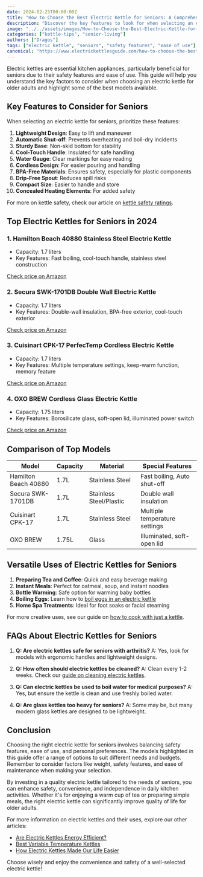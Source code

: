 ```yaml
---
date: 2024-02-25T00:00:00Z
title: "How to Choose the Best Electric Kettle for Seniors: A Comprehensive Guide"
description: "Discover the key features to look for when selecting an electric kettle for seniors. Learn about top models, safety considerations, and versatile uses of electric kettles to enhance daily life for older adults."
image: "../../assets/images/How-to-Choose-the-Best-Electric-Kettle-for-Seniors.jpg"
categories: ["kettle-tips", "senior-living"]
authors: ["Dragos"]
tags: ["electric kettle", "seniors", "safety features", "ease of use"]
canonical: "https://www.electrickettlesguide.com/how-to-choose-the-best-electric-kettle-for-seniors/"
---
```


Electric kettles are essential kitchen appliances, particularly beneficial for seniors due to their safety features and ease of use. This guide will help you understand the key factors to consider when choosing an electric kettle for older adults and highlight some of the best models available.

## Key Features to Consider for Seniors

When selecting an electric kettle for seniors, prioritize these features:

1. **Lightweight Design**: Easy to lift and maneuver
2. **Automatic Shut-off**: Prevents overheating and boil-dry incidents
3. **Sturdy Base**: Non-skid bottom for stability
4. **Cool-Touch Handle**: Insulated for safe handling
5. **Water Gauge**: Clear markings for easy reading
6. **Cordless Design**: For easier pouring and handling
7. **BPA-Free Materials**: Ensures safety, especially for plastic components
8. **Drip-Free Spout**: Reduces spill risks
9. **Compact Size**: Easier to handle and store
10. **Concealed Heating Elements**: For added safety

For more on kettle safety, check our article on [kettle safety ratings](https://www.electrickettlesguide.com/kettle-safety-ratings/).

## Top Electric Kettles for Seniors in 2024

### 1. Hamilton Beach 40880 Stainless Steel Electric Kettle


- Capacity: 1.7 liters
- Key Features: Fast boiling, cool-touch handle, stainless steel construction

[Check price on Amazon](#)

### 2. Secura SWK-1701DB Double Wall Electric Kettle


- Capacity: 1.7 liters
- Key Features: Double-wall insulation, BPA-free exterior, cool-touch exterior

[Check price on Amazon](#)

### 3. Cuisinart CPK-17 PerfecTemp Cordless Electric Kettle


- Capacity: 1.7 liters
- Key Features: Multiple temperature settings, keep-warm function, memory feature

[Check price on Amazon](#)

### 4. OXO BREW Cordless Glass Electric Kettle


- Capacity: 1.75 liters
- Key Features: Borosilicate glass, soft-open lid, illuminated power switch

[Check price on Amazon](#)

## Comparison of Top Models

| Model | Capacity | Material | Special Features |
|-------|----------|----------|-------------------|
| Hamilton Beach 40880 | 1.7L | Stainless Steel | Fast boiling, Auto shut-off |
| Secura SWK-1701DB | 1.7L | Stainless Steel/Plastic | Double wall insulation |
| Cuisinart CPK-17 | 1.7L | Stainless Steel | Multiple temperature settings |
| OXO BREW | 1.75L | Glass | Illuminated, soft-open lid |

## Versatile Uses of Electric Kettles for Seniors

1. **Preparing Tea and Coffee**: Quick and easy beverage making
2. **Instant Meals**: Perfect for oatmeal, soup, and instant noodles
3. **Bottle Warming**: Safe option for warming baby bottles
4. **Boiling Eggs**: Learn how to [boil eggs in an electric kettle](https://www.electrickettlesguide.com/how-to-boil-eggs-into-an-electric-kettle/)
5. **Home Spa Treatments**: Ideal for foot soaks or facial steaming

For more creative uses, see our guide on [how to cook with just a kettle](https://www.electrickettlesguide.com/how-to-cook-with-just-a-kettle/).

## FAQs About Electric Kettles for Seniors

1. **Q: Are electric kettles safe for seniors with arthritis?**
   A: Yes, look for models with ergonomic handles and lightweight designs.

2. **Q: How often should electric kettles be cleaned?**
   A: Clean every 1-2 weeks. Check our [guide on cleaning electric kettles](https://www.electrickettlesguide.com/how-to-clean-an-electric-kettle/).

3. **Q: Can electric kettles be used to boil water for medical purposes?**
   A: Yes, but ensure the kettle is clean and use freshly boiled water.

4. **Q: Are glass kettles too heavy for seniors?**
   A: Some may be, but many modern glass kettles are designed to be lightweight.

## Conclusion

Choosing the right electric kettle for seniors involves balancing safety features, ease of use, and personal preferences. The models highlighted in this guide offer a range of options to suit different needs and budgets. Remember to consider factors like weight, safety features, and ease of maintenance when making your selection.

By investing in a quality electric kettle tailored to the needs of seniors, you can enhance safety, convenience, and independence in daily kitchen activities. Whether it's for enjoying a warm cup of tea or preparing simple meals, the right electric kettle can significantly improve quality of life for older adults.

For more information on electric kettles and their uses, explore our other articles:
- [Are Electric Kettles Energy Efficient?](https://www.electrickettlesguide.com/are-electric-kettles-energy-efficient/)
- [Best Variable Temperature Kettles](https://www.electrickettlesguide.com/best-variable-temperature-kettles/)
- [How Electric Kettles Made Our Life Easier](https://www.electrickettlesguide.com/how-electric-kettles-made-our-life-easier/)

Choose wisely and enjoy the convenience and safety of a well-selected electric kettle!
